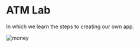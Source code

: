 # ATM Lab

In which we learn the steps to creating our own app.

![money](https://www.google.com/search?q=cash+money&espv=2&biw=720&bih=778&site=webhp&source=lnms&tbm=isch&sa=X&ved=0CAYQ_AUoAWoVChMIzqnx3bWuyAIVwaOICh2PVAJg#imgrc=dVRNvlr9ztCtxM%3A)
